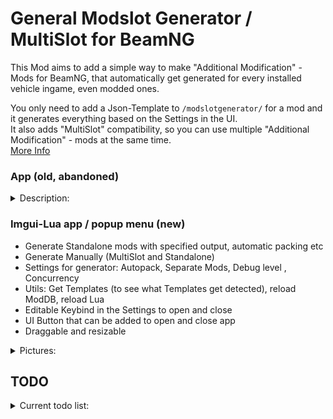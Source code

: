 # General Modslot Generator / MultiSlot for BeamNG
This Mod aims to add a simple way to make "Additional Modification" - Mods for BeamNG, that automatically get generated for every installed vehicle ingame, even modded ones.

You only need to add a Json-Template to ```/modslotgenerator/``` for a mod and it generates everything based on the Settings in the UI.  
It also adds "MultiSlot" compatibility, so you can use multiple "Additional Modification" - mods at the same time.  
[More Info](https://toemmsen.ch/posts/multislot/)
### App (old, abandoned)

<details>
<summary>Description:</summary>

A simple to the UI addable app to generate all the mods manually or generate a specific one by entering your templates location.  
Can also generate everything as a separate, non Mulislot mod.  

</details>

### Imgui-Lua app / popup menu (new)
- Generate Standalone mods with specified output, automatic packing etc
- Generate Manually (MultiSlot and Standalone)
- Settings for generator: Autopack, Separate Mods, Debug level , Concurrency
- Utils: Get Templates (to see what Templates get detected), reload ModDB, reload Lua
- Editable Keybind in the Settings to open and close
- UI Button that can be added to open and close app
- Draggable and resizable
<details>
<summary> Pictures: </summary>

![Generate Standalone Tab](.readmeImages/page1.png)
![Generate Manually Tab](.readmeImages/page2.png)
![Settings Tab](.readmeImages/page3.png)
![Utils Tab](.readmeImages/page4.png)



</details>

## TODO
<details>
<summary>Current todo list:</summary>

- [ ] Automatically create a Body with a Mod slot for non modslot vehicles, or sovle the issue otherwise, maybe Plate-Slot.
- [ ] Compatibility to MultiSlot for all Mod-Slot-mods  
- [ ] Tutorial on creating Plugins for this
- [ ] Change Menu-Setting to Debug-Level instead of Detailed Debug toggle
- [ ]  (Later maybe) Add Editor tab, to make Templates inside BeamNG
</details>



